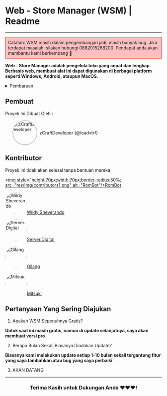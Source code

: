 # Web - Store Manager (WSM) | Readme
<hr>

<div style="padding:8px;border: 1px solid #ff0707; background: #ffbebef8">Catatan: WSM masih dalam pengembangan jadi, masih banyak bug. Jika terdapat masalah, silakan hubungi 0882015268200. Pendapat anda akan membantu kami berkembang 🚀</div>

**Web - Store Manager adalah pengelola toko yang cepat dan lengkap. Berbasis web, membuat alat ini dapat digunakan di berbagai platform seperti Windows, Android, ataupun MacOS.**

<details>
    <summary>Pembaruan</summary>
    <details>
        <summary>
            <code><strong>v1.0.0</strong></code>
            <i> 2 April 2023</i>
        </summary>
        <ul>
            <li>Membuat Proyek Ini</li>
        </ul>
    </details>
    <details>
        <summary>
            <code><strong>v1.0.1</strong></code>
            <i> 9 April 2023</i>
        </summary>
        <ul>
            <li>Menambahkan Fitur Stok Barang</li>
            <li>Menambahkan Fitur Daftar Karyawan (dimajukan)</li>
            <li>Memperbaiki Tampilan UI</li>
            <li>Menambahkan Diagram Donut untuk Menghitung Pengeluaran Bulanan (dibatalkan karena bug)</li>
            <li>Memperbaiki bug dollar di grafik batang</li>
        </ul>
    </details>
    <details>
    <summary>
    <code><strong>v1.0.2</strong></code>
    <i>Berikutnya</i>
    </summary>
    <ul>
    <li>Menambahkan Fitur Daftar Karyawan</li>
    <li></li>
    <li>Menambahkan Versi Pro</li>
    </ul>
    </details>
</details>

## Pembuat

Proyek Ini Dibuat Oleh :
<ul style="list-style:none;">
  <li style="display:flex; flex-direction:row;align-items:center;gap:8px;margin-bottom:8px;">
    <img style="height:77px;width:77px;border-radius:50%;border:1px solid #777777f8" src="https://avatars.githubusercontent.com/u/71929976?v=4" alt="zCraftDeveloper"/>
    <a href="https://github.com/users/leadvtrf" style="text-decoration:none;">zCraftDeveloper (@leadvtrf)</a></li></ul>
    
    
## Kontributor

Proyek ini tidak akan selesai tanpa bantuan mereka

<a href="https://wa.me/6285942361411" target="blank"><img style="height:70px;width:70px;border-radius:50%; src="res/img/contributors1.png" alt="RomBot"/>RomBot</a>

<a href="https://wa.me/6285186112022" target="blank"><img style="height:70px;width:70px;border-radius:50%;" src="res/img/contributors2.jpg" alt="Wildy Sheverando"/>Wildy Sheverando</a>

<a href="https://github.com/users/@Gundo86" target="blank"><img style="height:70px;width:70px;border-radius:50%;" src="res/img/contributors3.jpg" alt="Server.Digital"/>Server.Digital</a>

<a href="https://wa.me/6283809574979" target="blank"><img style="height:70px;width:70px;border-radius:50%;" src="res/img/contributors4.jpg" alt="Gilang"/>Gilang</a>

<a href="https://wa.me/6285696244597" target="blank"><img style="height:70px;width:70px;border-radius:50%;" src="res/img/contributors5.jpg" alt="Mitsuki"/>Mitsuki</a>


## Pertanyaan Yang Sering Diajukan
1. Apakah WSM Sepenuhnya Gratis?

 **Untuk saat ini masih gratis, namun di update selanjutnya, saya akan membuat versi pro**
 
2. Berapa Bulan Sekali Biasanya Diadakan Update?

**Biasanya kami melakukan update setiap 1-10 bulan sekali tergantung fitur yang saya tambahkan atau bug yang saya perbaiki**

3. AKAN DATANG

<hr>
<center><h3>Terima Kasih untuk Dukungan Anda ❤️❤️❤️!</h3></center>
